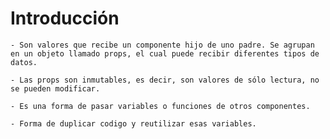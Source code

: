 # Introducción
    - Son valores que recibe un componente hijo de uno padre. Se agrupan en un objeto llamado props, el cual puede recibir diferentes tipos de datos. 
    
    - Las props son inmutables, es decir, son valores de sólo lectura, no se pueden modificar.

    - Es una forma de pasar variables o funciones de otros componentes.

    - Forma de duplicar codigo y reutilizar esas variables.



